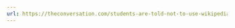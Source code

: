 ```yaml
---
url: https://theconversation.com/students-are-told-not-to-use-wikipedia-for-research-but-its-a-trustworthy-source-168834
---
```

